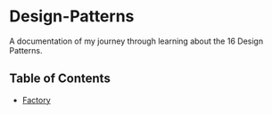 # Design-Patterns
A documentation of my journey through learning about the 16 Design Patterns.

## Table of Contents
- [Factory](Abstract_Factory)
